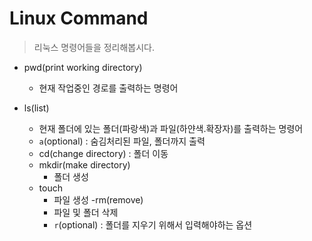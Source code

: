 # Linux Command
> 리눅스 명령어들을 정리해봅시다.

- pwd(print working directory)
    - 현재 작업중인 경로를 출력하는 명령어

- ls(list)
    - 현재 폴더에 있는 폴더(파랑색)과 파일(하얀색.확장자)를 출력하는 명령어
    - `a`(optional) : 숨김처리된 파일, 폴더까지 출력
    - cd(change directory) :  폴더 이동
    - mkdir(make directory)
        - 폴더 생성
    - touch
        - 파일 생성
    -rm(remove)
        - 파일 및 폴더 삭제
        - `r`(optional) : 폴더를 지우기 위해서 입력해야하는 옵션
        
